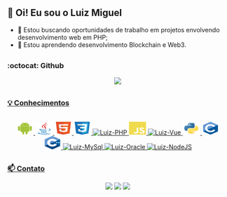 ## 👋 Oi! Eu sou o Luiz Miguel


- 🔭 Estou buscando oportunidades de trabalho em projetos envolvendo desenvolvimento web em PHP;
- 🌱 Estou aprendendo desenvolvimento Blockchain e Web3. 

## 
### :octocat: Github
<div align="center">
  <a href="https://github.com/LuizMiguelSR">
  <img height="180em" src="https://github-readme-stats.vercel.app/api/top-langs/?username=LuizMiguelSR&layout=compact&langs_count=7&theme=blue-green"/>
</div>

## 
### 💡 Conhecimentos
  
<div style="display: inline_block" align="center"><br>
  <img alt="Luiz-Android" height="30" width="40" src="https://raw.githubusercontent.com/devicons/devicon/master/icons/android/android-original.svg">
  <img alt="Luiz-Java" height="30" width="40" src="https://raw.githubusercontent.com/devicons/devicon/master/icons/java/java-original.svg">  
  <img alt="Luiz-HTML" height="30" width="40" src="https://raw.githubusercontent.com/devicons/devicon/master/icons/html5/html5-original.svg">
  <img alt="Luiz-CSS" height="30" width="40" src="https://raw.githubusercontent.com/devicons/devicon/master/icons/css3/css3-original.svg">
  <img alt="Luiz-PHP" height="30" width="40" src="https://cdn.jsdelivr.net/gh/devicons/devicon/icons/php/php-original.svg" />
  <img alt="Luiz-Js" height="30" width="40"  src="https://raw.githubusercontent.com/devicons/devicon/master/icons/javascript/javascript-plain.svg">
  <img alt="Luiz-Vue" height="30" width="40" src="https://cdn.jsdelivr.net/gh/devicons/devicon/icons/vuejs/vuejs-original.svg"/>
  <img alt="Luiz-Python" height="30" width="40" src="https://raw.githubusercontent.com/devicons/devicon/master/icons/python/python-original.svg">
  <img alt="Luiz-C" height="30" width="40" src="https://raw.githubusercontent.com/devicons/devicon/master/icons/c/c-original.svg">
  <img alt="Luiz-C++" height="30" width="40" src="https://raw.githubusercontent.com/devicons/devicon/master/icons/cplusplus/cplusplus-original.svg">
  <img alt="Luiz-MySql" height="35" width="40" src="https://cdn.jsdelivr.net/gh/devicons/devicon/icons/mysql/mysql-plain.svg" />
  <img alt="Luiz-Oracle" heigh="35" width="40" src="https://cdn.jsdelivr.net/gh/devicons/devicon/icons/oracle/oracle-original.svg" />
  <img alt="Luiz-NodeJS" heigh="35" width="40" src="https://cdn.jsdelivr.net/gh/devicons/devicon/icons/nodejs/nodejs-original.svg" />
</div>
  
##
### 📫 Contato
<div align="center"> 
  <a href="https://www.linkedin.com/in/luizmiguelsantos" target="_blank"><img src="https://img.shields.io/badge/-LinkedIn-%230077B5?style=for-the-badge&logo=linkedin&logoColor=white" target="_blank"></a> 
 <a href="https://discord.gg/ME8mG8sG" target="_blank"><img src="https://img.shields.io/badge/Discord-7289DA?style=for-the-badge&logo=discord&logoColor=white" target="_blank"></a> 
  <a href = "mailto:luizmiguel.srodrigues@gmail.com"><img src="https://img.shields.io/badge/-Gmail-%23333?style=for-the-badge&logo=gmail&logoColor=white"></a>
</div>
